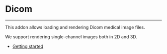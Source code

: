 # Dicom

---

This addon allows loading and rendering Dicom medical image files.

We support rendering single-channel images both in 2D and 3D.

- [Getting started](getting_started.md)